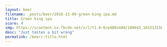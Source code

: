 ```yaml
---
layout: beer
filename: _posts/beer/2016-11-09-green-king-ipa.md
title: Green king ipa
score: 4
img: https://scontent.xx.fbcdn.net/v/l/t1.0-0/p480x480/189043_10151315683658745_1443395751_n.jpg?oh=f1157ced0c8ddb0f18c4046bddb3f22c&oe=591BF9B3
desc: "Just tastes a bit wrong"
permalink: /beer/:title.html
---
```

